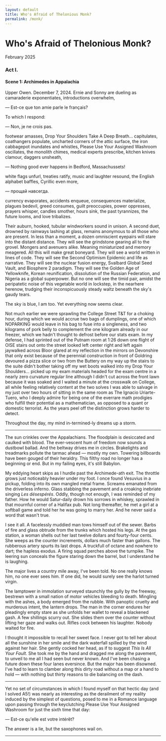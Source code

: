 ```yaml
---
layout: default
title: Who's Afraid of Thelonious Monk?
permalink: /monk/
---
```


# Who's Afraid of Thelonious Monk?
<p class="date">February 2025</p>

### Act I.
#### Scene 1: Archimedes in Appalachia
Upper Owen. December 7, 2024. Ernie and Sonny are
dueling as camaraderie exponentiates, 
introductions overwhelm,

— Est-ce que ton amie parle le français?

To which I respond:

— Non, je ne crois pas.

footwear amasses, Drop Your Shoulders Take A Deep Breath... capitulates, coathangers populate, uncharted corners of the attic surface, the iron cabbagepot inundates and whistles, Please Use Your Assigned Washroom oscillates, the monolith chimes, medical experts prescribe, kitchen knives clamour, daggers unsheath,

— Nothing good ever happens in Bedford, Massachussets!

white flags unfurl, treaties ratify, music and laughter resound, the English alphabet baffles, Cyrillic even more, 

— прощай навсегда.

currency evaporates, accidents enqueue, consequences materialize, plagues bedevil, greed consumes, guilt preoccupies, power oppresses, prayers whisper, candles smother, hours sink, the past tyrannizes, the future looms, and love tribalizes.

Their auburn, hooked, tubular windworkers sound in unison. A second duet, drowned by rainways lashing at glass, remains anonymous to all those who are present. In less than a moment, a dozen omniscient eyepairs will stare into the distant distance. They will see the grindstone gearing all to the grovel. Mongers and avenuers alike. Meaning miniaturized and memory meagered. All this will make great boneyard. They will see a world written in lines of code. They will see the Second Optimism Epidemic and life as narrative. They will see the nuclear fusion energy, Svalbard Global Seed Vault, and Biosphere 2 paradigm. They will see the Golden Age of Yellowknife, Korean reunification, dissolution of the Russian Federation, and Nigeria as a global superpower. But no one will see the timid pair, amidst the peripatetic noise of this vegetable world in lockstep, in the nearhere herenow, trudging their inconspicuously steady waltz beneath the sky's gaudy tears.

The sky is blue, I am too. Yet everything now seems clear.

Not much earlier we were sprawling the College Street T&T for a choking hour, during which we would accrue two bags of dumplings, one of which NOPARKING would leave in his bag to fuse into a singleness, and two kilograms of pork belly to complement the one kilogram already in our freezer, which we hadn't thought to defrost before our stats exam. In my defense, I had sprinted out of the Putnam room at 1:26 down one flight of OISE stairs out onto the street looked left center right and left again jaywalked across Bloor glared at my reflection in the mirrors on Devonshire that only exist because of the perennial construction in front of Goldring devoured a pizza slice or two from the Buttery on my way up the stairs to the suite didn't bother taking off my wet boots walked into my Drop Your Shoulders... picked up my exam materials headed for the exam centre in a nearly zero curvature regular line although I didn't cut across the front lawn because it was soaked and I waited a minute at the crosswalk on College, all while feeling relatively content at the two solves I was able to salvage in my just over two hours of sitting in the same room as The Ignacio Uriarte-Tuero, who I deeply admire for being one of the everrare math prodigies who fulfill their potential as a mathematician, as opposed to a quant or domestic terrorist. As the years peel off the distinction grows harder to detect.

Throughout the day, my mind in-termined-ly dreams up a storm.

---

The sun crinkles over the Appalachians. The floodplain is desiccated and caulked with blood. The ever-vescent hum of freedom now sounds a dustbowl ballad. And the beltway drives me in circles. Brakelights and treadmarks pollute the tarmac ahead — mostly my own. Towering billboards have been gouged of their heraldry. This filthy road no longer has a beginning or end. But in my failing eyes, it's still Babylon.

My eddying heart skips as I hurdle past the Archimede-ath exit. The throttle grows just noticeably heavier under my foot. I once found Vesuvius in a pickup, folding into its own mangled metal frame. Screams emanated from the driverless inferno. Glass stabbing the pavement and a croaking inebriate singing *Les désespérés*. Oddly, though not enough, I was reminded of my father. How he would Satur-daily drown his sorrows in whiskey, sprawled in that mournful corner of a Halifax pub. Not long thereafter, he met a girl at a softball game and told her he was going to marry her. And he never said a word that wasn't true.

I see it all. A facelessly muddied man tows himself out of the sewer. Barbs of fire and glass obtrude from the trunks which hosted his legs. At the gas station, a woman shells out her last twelve dollars and fourty-four cents. She weeps as the counter increments, dollars much faster than gallons. The rubberous artery spurts its last drops. A truckfull of octane and nowhere to dart; the hapless exodus. A firing squad perches above the turnpike. The leering sun conceals the figure staring down the barrel, but I understand he is laughing.

The major lives a country mile away, I've been told. No one really knows him, no one ever sees him. If one did, he would surely see the harlot turned virgin.

The lamptower in immolation surveyed staunchly the gully by the freeway, bestrewn with a small nation of motor vehicles bleeding to death. Mingling with the ashes, a body emerged from the rubble. With panoptic cruelty and murderous intent, the lantern drops. The man in the corner endures her pleadingly empty stare as she unfolds her wallet to reveal a blackened gash. A few shillings scurry out. She slides them over the counter without lifting her gaze and walks out. Rifles cock between his laughter. Nobody waited for fire.

I thought it impossible to recall her sweet face. I never got to tell her about all the sunshine in her smile and the dark waterfall spilled by the wind against her hair. She gently cocked her head, as if to suggest *This Is All Your Fault*. She took me by the hand and dragged me along the pavement, to unveil to me all I had seen but never known. And I've been chasing a future down these four lanes eversince. But the major has been disowned. I've had to learn to clamber along this dirty road without a map or a hand to hold — with nothing but thirty reasons to die balancing on the dash.

---

Yet no set of circumstances in which I found myself on that hectic day (and I solved A5!) was nearly as interesting as the derailment of my reality induced by the simplest of questions, posed to me in a Romance language upon passing through the keyclutching Please Use Your Assigned Washroom for just the sixth time that day:

— Est-ce qu'elle est votre intérêt?

The answer is a lie, but the saxophones wail on.

---
<!-- 
#### Scene 2: Existence or Uniqueness
— Nothing is eternal, except maybe God.
Ignacio's booming voice, followed by his exceptionally squeaky giggle. Koffler House. January 31, 2025. Ba-Lue Bolivar Ba-Lues Are. I wish I could say. -->
